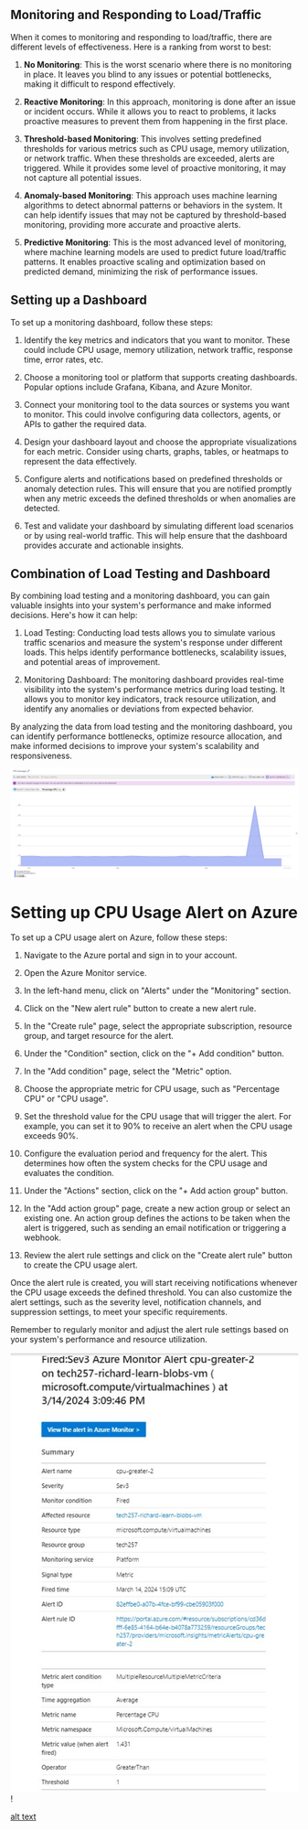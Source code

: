## Monitoring and Responding to Load/Traffic

When it comes to monitoring and responding to load/traffic, there are different levels of effectiveness. Here is a ranking from worst to best:

1. **No Monitoring**: This is the worst scenario where there is no monitoring in place. It leaves you blind to any issues or potential bottlenecks, making it difficult to respond effectively.

2. **Reactive Monitoring**: In this approach, monitoring is done after an issue or incident occurs. While it allows you to react to problems, it lacks proactive measures to prevent them from happening in the first place.

3. **Threshold-based Monitoring**: This involves setting predefined thresholds for various metrics such as CPU usage, memory utilization, or network traffic. When these thresholds are exceeded, alerts are triggered. While it provides some level of proactive monitoring, it may not capture all potential issues.

4. **Anomaly-based Monitoring**: This approach uses machine learning algorithms to detect abnormal patterns or behaviors in the system. It can help identify issues that may not be captured by threshold-based monitoring, providing more accurate and proactive alerts.

5. **Predictive Monitoring**: This is the most advanced level of monitoring, where machine learning models are used to predict future load/traffic patterns. It enables proactive scaling and optimization based on predicted demand, minimizing the risk of performance issues.

## Setting up a Dashboard

To set up a monitoring dashboard, follow these steps:

1. Identify the key metrics and indicators that you want to monitor. These could include CPU usage, memory utilization, network traffic, response time, error rates, etc.

2. Choose a monitoring tool or platform that supports creating dashboards. Popular options include Grafana, Kibana, and Azure Monitor.

3. Connect your monitoring tool to the data sources or systems you want to monitor. This could involve configuring data collectors, agents, or APIs to gather the required data.

4. Design your dashboard layout and choose the appropriate visualizations for each metric. Consider using charts, graphs, tables, or heatmaps to represent the data effectively.

5. Configure alerts and notifications based on predefined thresholds or anomaly detection rules. This will ensure that you are notified promptly when any metric exceeds the defined thresholds or when anomalies are detected.

6. Test and validate your dashboard by simulating different load scenarios or by using real-world traffic. This will help ensure that the dashboard provides accurate and actionable insights.

## Combination of Load Testing and Dashboard

By combining load testing and a monitoring dashboard, you can gain valuable insights into your system's performance and make informed decisions. Here's how it can help:

1. Load Testing: Conducting load tests allows you to simulate various traffic scenarios and measure the system's response under different loads. This helps identify performance bottlenecks, scalability issues, and potential areas of improvement.

2. Monitoring Dashboard: The monitoring dashboard provides real-time visibility into the system's performance metrics during load testing. It allows you to monitor key indicators, track resource utilization, and identify any anomalies or deviations from expected behavior.

By analyzing the data from load testing and the monitoring dashboard, you can identify performance bottlenecks, optimize resource allocation, and make informed decisions to improve your system's scalability and responsiveness.

![alt text](imgs/cpu_testing.jpg)

# Setting up CPU Usage Alert on Azure

To set up a CPU usage alert on Azure, follow these steps:

1. Navigate to the Azure portal and sign in to your account.

2. Open the Azure Monitor service.

3. In the left-hand menu, click on "Alerts" under the "Monitoring" section.

4. Click on the "New alert rule" button to create a new alert rule.

5. In the "Create rule" page, select the appropriate subscription, resource group, and target resource for the alert.

6. Under the "Condition" section, click on the "+ Add condition" button.

7. In the "Add condition" page, select the "Metric" option.

8. Choose the appropriate metric for CPU usage, such as "Percentage CPU" or "CPU usage".

9. Set the threshold value for the CPU usage that will trigger the alert. For example, you can set it to 90% to receive an alert when the CPU usage exceeds 90%.

10. Configure the evaluation period and frequency for the alert. This determines how often the system checks for the CPU usage and evaluates the condition.

11. Under the "Actions" section, click on the "+ Add action group" button.

12. In the "Add action group" page, create a new action group or select an existing one. An action group defines the actions to be taken when the alert is triggered, such as sending an email notification or triggering a webhook.

13. Review the alert rule settings and click on the "Create alert rule" button to create the CPU usage alert.

Once the alert rule is created, you will start receiving notifications whenever the CPU usage exceeds the defined threshold. You can also customize the alert settings, such as the severity level, notification channels, and suppression settings, to meet your specific requirements.

Remember to regularly monitor and adjust the alert rule settings based on your system's performance and resource utilization.

![alt text](imgs/alert_email.jpg)!


[alt text](imgs/alert_fired.jpg)